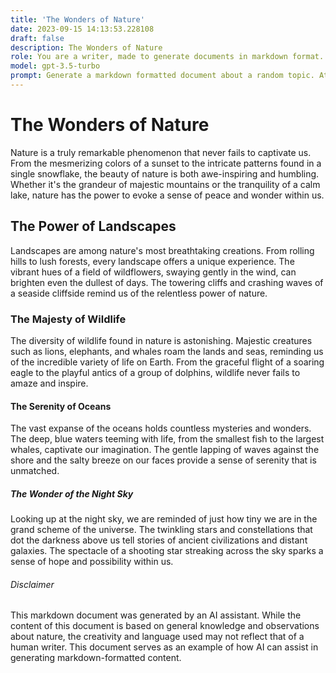 ```yaml
---
title: 'The Wonders of Nature'
date: 2023-09-15 14:13:53.228108
draft: false
description: The Wonders of Nature
role: You are a writer, made to generate documents in markdown format. It is very important that all of the documents you generate are in valid markdown format.
model: gpt-3.5-turbo
prompt: Generate a markdown formatted document about a random topic. At the bottom, include a disclaimer explaining that the document was generated by you. The first line of the document should be the title. Make sure that the entire document is in proper markdown format, using a mix of various tags to make the document visually appealing.
---
```


# The Wonders of Nature

Nature is a truly remarkable phenomenon that never fails to captivate us. From the mesmerizing colors of a sunset to the intricate patterns found in a single snowflake, the beauty of nature is both awe-inspiring and humbling. Whether it's the grandeur of majestic mountains or the tranquility of a calm lake, nature has the power to evoke a sense of peace and wonder within us.

## The Power of Landscapes

Landscapes are among nature's most breathtaking creations. From rolling hills to lush forests, every landscape offers a unique experience. The vibrant hues of a field of wildflowers, swaying gently in the wind, can brighten even the dullest of days. The towering cliffs and crashing waves of a seaside cliffside remind us of the relentless power of nature. 

### The Majesty of Wildlife

The diversity of wildlife found in nature is astonishing. Majestic creatures such as lions, elephants, and whales roam the lands and seas, reminding us of the incredible variety of life on Earth. From the graceful flight of a soaring eagle to the playful antics of a group of dolphins, wildlife never fails to amaze and inspire. 

#### The Serenity of Oceans

The vast expanse of the oceans holds countless mysteries and wonders. The deep, blue waters teeming with life, from the smallest fish to the largest whales, captivate our imagination. The gentle lapping of waves against the shore and the salty breeze on our faces provide a sense of serenity that is unmatched.

##### The Wonder of the Night Sky

Looking up at the night sky, we are reminded of just how tiny we are in the grand scheme of the universe. The twinkling stars and constellations that dot the darkness above us tell stories of ancient civilizations and distant galaxies. The spectacle of a shooting star streaking across the sky sparks a sense of hope and possibility within us.

###### Disclaimer

This markdown document was generated by an AI assistant. While the content of this document is based on general knowledge and observations about nature, the creativity and language used may not reflect that of a human writer. This document serves as an example of how AI can assist in generating markdown-formatted content.